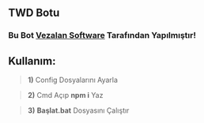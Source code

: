 ## TWD Botu

### Bu Bot [Vezalan Software](https://vezalansoftware.com) Tarafından Yapılmıştır!


## Kullanım:
> **1)** Config Dosyalarını Ayarla

> **2)** Cmd Açıp **npm i** Yaz

> **3)** **Başlat.bat** Dosyasını Çalıştır


